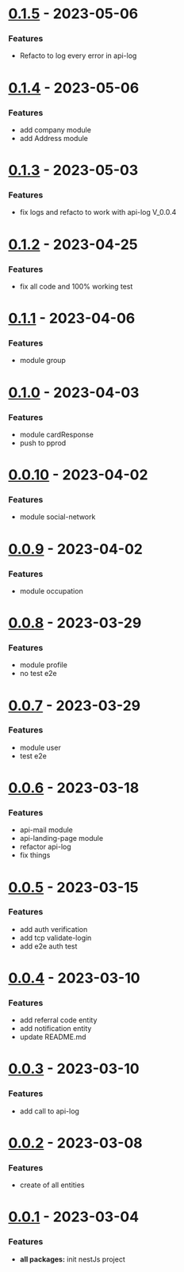 # [0.1.5](https://github.com/WalletShareOrg/api-wallet-share/releases/tag/V_0.1.5) - 2023-05-06

### Features
- Refacto to log every error in api-log

# [0.1.4](https://github.com/WalletShareOrg/api-wallet-share/releases/tag/V_0.1.4) - 2023-05-06

### Features
- add company module
- add Address module

# [0.1.3](https://github.com/WalletShareOrg/api-wallet-share/releases/tag/V_0.1.3) - 2023-05-03

### Features
- fix logs and refacto to work with api-log V_0.0.4

# [0.1.2](https://github.com/WalletShareOrg/api-wallet-share/releases/tag/V_0.1.2) - 2023-04-25

### Features
- fix all code and 100% working test

# [0.1.1](https://github.com/WalletShareOrg/api-wallet-share/releases/tag/V_0.1.1) - 2023-04-06

### Features
- module group

# [0.1.0](https://github.com/WalletShareOrg/api-wallet-share/releases/tag/V_0.1.0) - 2023-04-03

### Features
- module cardResponse
- push to pprod

# [0.0.10](https://github.com/WalletShareOrg/api-wallet-share/releases/tag/V_0.0.10) - 2023-04-02

### Features
- module social-network

# [0.0.9](https://github.com/WalletShareOrg/api-wallet-share/releases/tag/V_0.0.9) - 2023-04-02

### Features
- module occupation

# [0.0.8](https://github.com/WalletShareOrg/api-wallet-share/releases/tag/V_0.0.8) - 2023-03-29

### Features
- module profile
- no test e2e

# [0.0.7](https://github.com/WalletShareOrg/api-wallet-share/releases/tag/V_0.0.7) - 2023-03-29

### Features
- module user
- test e2e

# [0.0.6](https://github.com/WalletShareOrg/api-wallet-share/releases/tag/V_0.0.6) - 2023-03-18

### Features
- api-mail module
- api-landing-page module
- refactor api-log
- fix things

# [0.0.5](https://github.com/WalletShareOrg/api-wallet-share/releases/tag/V_0.0.5) - 2023-03-15

### Features
- add auth verification
- add tcp validate-login
- add e2e auth test

# [0.0.4](https://github.com/WalletShareOrg/api-wallet-share/releases/tag/V_0.0.4) - 2023-03-10

### Features
- add referral code entity
- add notification entity
- update README.md

# [0.0.3](https://github.com/WalletShareOrg/api-wallet-share/releases/tag/V_0.0.3) - 2023-03-10

### Features
- add call to api-log

# [0.0.2](https://github.com/WalletShareOrg/api-wallet-share/releases/tag/V_0.0.2) - 2023-03-08

### Features
- create of all entities

# [0.0.1](https://github.com/WalletShareOrg/api-wallet-share/releases/tag/V_0.0.1) - 2023-03-04

### Features
- **all packages:** init nestJs project
